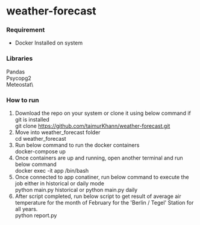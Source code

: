 # weather-forecast

### Requirement
* Docker Installed on system

### Libraries
Pandas\
Psycopg2\
Meteostat\

### How to run
1) Download the repo on your system or clone it using below command if git is installed\
    git clone https://github.com/taimurKhann/weather-forecast.git
2) Move into weather_forecast folder\
    cd weather_forecast
3) Run below command to run the docker containers\
    docker-compose up
4) Once containers are up and running, open another terminal and run below command\
    docker exec -it app /bin/bash
5) Once connected to app conatiner, run below command to execute the job either in historical or daily mode\
    python main.py historical
    or
    python main.py daily
6) After script completed, run below script to get result of average air temperature for the month of February for the 'Berlin / Tegel' Station for all years.\
    python report.py
